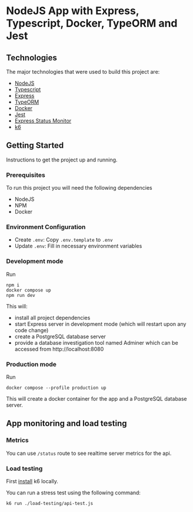 # NodeJS App with Express, Typescript, Docker, TypeORM and Jest

## Technologies
The major technologies that were used to build this project are:

- [NodeJS](https://nodejs.org/en/)
- [Typescript](https://www.typescriptlang.org/)
- [Express](https://expressjs.com/)
- [TypeORM](https://typeorm.io/)
- [Docker](https://www.docker.com/)
- [Jest](https://jestjs.io/)
- [Express Status Monitor](https://github.com/RafalWilinski/express-status-monitor)
- [k6](https://grafana.com/docs/k6/latest/)

## Getting Started
Instructions to get the project up and running.

### Prerequisites
To run this project you will need the following dependencies

- NodeJS
- NPM
- Docker

### Environment Configuration
- Create `.env`: Copy `.env.template` to `.env`
- Update `.env`: Fill in necessary environment variables

### Development mode
Run
```
npm i
docker compose up
npm run dev
```

This will:
- install all project dependencies
- start Express server in development mode (which will restart upon any code change)
- create a PostgreSQL database server
- provide a database investigation tool named Adminer which can be accessed from http://localhost:8080

### Production mode
Run

`docker compose --profile production up`

This will create a docker container for the app and a PostgreSQL database server.

## App monitoring and load testing
### Metrics
You can use `/status` route to see realtime server metrics for the api.

### Load testing
First [install](https://grafana.com/docs/k6/latest/set-up/install-k6/#install-k6) k6 locally.

You can run a stress test using the following command:
```
k6 run ./load-testing/api-test.js
```